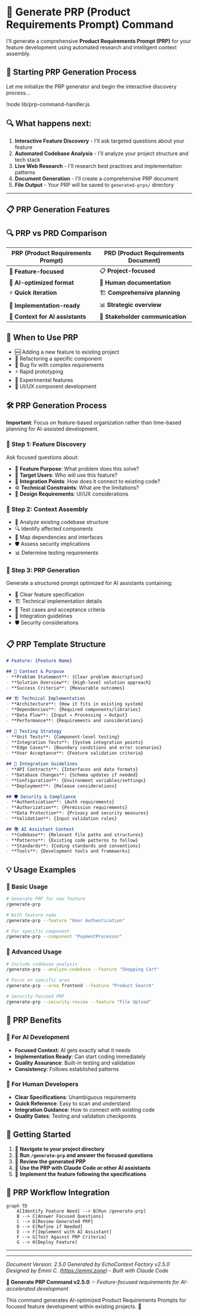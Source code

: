 # 🎯 Generate PRP (Product Requirements Prompt) Command

I'll generate a comprehensive **Product Requirements Prompt (PRP)** for your feature development using automated research and intelligent context assembly.

## 🚀 Starting PRP Generation Process

Let me initialize the PRP generator and begin the interactive discovery process...

!node lib/prp-command-handler.js

## 🔍 What happens next:

1. **Interactive Feature Discovery** - I'll ask targeted questions about your feature
2. **Automated Codebase Analysis** - I'll analyze your project structure and tech stack  
3. **Live Web Research** - I'll research best practices and implementation patterns
4. **Document Generation** - I'll create a comprehensive PRP document
5. **File Output** - Your PRP will be saved to `generated-prps/` directory

---

## 📋 PRP Generation Features

## 🔍 PRP vs PRD Comparison

| **PRP (Product Requirements Prompt)** | **PRD (Product Requirements Document)** |
|-----------------------------------|----------------------------------|
| 🎯 **Feature-focused** | 📋 **Project-focused** |
| 🤖 **AI-optimized format** | 📄 **Human documentation** |
| ⚡ **Quick iteration** | 🏗️ **Comprehensive planning** |
| 🔧 **Implementation-ready** | 📊 **Strategic overview** |
| 🧠 **Context for AI assistants** | 👥 **Stakeholder communication** |

## 🚀 When to Use PRP

- 🆕 Adding a new feature to existing project
- 🔧 Refactoring a specific component
- 🐛 Bug fix with complex requirements
- ⚡ Rapid prototyping
- 🧪 Experimental features
- 🎨 UI/UX component development

## 🛠️ PRP Generation Process

**Important**: Focus on feature-based organization rather than time-based planning for AI-assisted development.

### 🏁 Step 1: Feature Discovery
Ask focused questions about:
- 🎯 **Feature Purpose**: What problem does this solve?
- 👥 **Target Users**: Who will use this feature?
- 🔗 **Integration Points**: How does it connect to existing code?
- ⚙️ **Technical Constraints**: What are the limitations?
- 🎨 **Design Requirements**: UI/UX considerations

### 🧠 Step 2: Context Assembly  
- 📂 Analyze existing codebase structure
- 🔍 Identify affected components
- 🔗 Map dependencies and interfaces
- 🛡️ Assess security implications
- 📊 Determine testing requirements

### 📝 Step 3: PRP Generation
Generate a structured prompt optimized for AI assistants containing:
- 🎯 Clear feature specification
- 🏗️ Technical implementation details
- 🧪 Test cases and acceptance criteria
- 🔗 Integration guidelines
- 🛡️ Security considerations

## 📋 PRP Template Structure

```markdown
# Feature: {Feature Name}

## 🎯 Context & Purpose
- **Problem Statement**: {Clear problem description}
- **Solution Overview**: {High-level solution approach}
- **Success Criteria**: {Measurable outcomes}

## 🏗️ Technical Implementation
- **Architecture**: {How it fits in existing system}
- **Dependencies**: {Required components/libraries}
- **Data Flow**: {Input → Processing → Output}
- **Performance**: {Requirements and considerations}

## 🧪 Testing Strategy
- **Unit Tests**: {Component-level testing}
- **Integration Tests**: {System integration points}
- **Edge Cases**: {Boundary conditions and error scenarios}
- **User Acceptance**: {Feature validation criteria}

## 🔗 Integration Guidelines
- **API Contracts**: {Interfaces and data formats}
- **Database Changes**: {Schema updates if needed}
- **Configuration**: {Environment variables/settings}
- **Deployment**: {Release considerations}

## 🛡️ Security & Compliance
- **Authentication**: {Auth requirements}
- **Authorization**: {Permission requirements}
- **Data Protection**: {Privacy and security measures}
- **Validation**: {Input validation rules}

## 📚 AI Assistant Context
- **Codebase**: {Relevant file paths and structures}
- **Patterns**: {Existing code patterns to follow}
- **Standards**: {Coding standards and conventions}
- **Tools**: {Development tools and frameworks}
```

## 💡 Usage Examples

### 🚀 Basic Usage
```bash
# Generate PRP for new feature
/generate-prp

# With feature name
/generate-prp --feature "User Authentication"

# For specific component
/generate-prp --component "PaymentProcessor"
```

### 🔧 Advanced Usage
```bash
# Include codebase analysis
/generate-prp --analyze-codebase --feature "Shopping Cart"

# Focus on specific area
/generate-prp --area frontend --feature "Product Search"

# Security-focused PRP
/generate-prp --security-review --feature "File Upload"
```

## 🎯 PRP Benefits

### 🤖 For AI Development
- **Focused Context**: AI gets exactly what it needs
- **Implementation Ready**: Can start coding immediately
- **Quality Assurance**: Built-in testing and validation
- **Consistency**: Follows established patterns

### 👥 For Human Developers
- **Clear Specifications**: Unambiguous requirements
- **Quick Reference**: Easy to scan and understand
- **Integration Guidance**: How to connect with existing code
- **Quality Gates**: Testing and validation checkpoints

## 🚀 Getting Started

1. 📁 **Navigate to your project directory**
2. 🎯 **Run `/generate-prp` and answer the focused questions**
3. 📝 **Review the generated PRP**
4. 🤖 **Use the PRP with Claude Code or other AI assistants**
5. 🔧 **Implement the feature following the specifications**

## 🔄 PRP Workflow Integration

```mermaid
graph TD
    A[Identify Feature Need] --> B[Run /generate-prp]
    B --> C[Answer Focused Questions]
    C --> D[Review Generated PRP]
    D --> E[Refine if Needed]
    E --> F[Implement with AI Assistant]
    F --> G[Test Against PRP Criteria]
    G --> H[Deploy Feature]
```

---

---

*Document Version: 2.5.0*
*Generated by EchoContext Factory v2.5.0*
*Designed by Emmi C. (https://emmi.zone) - Built with Claude Code*

**🎯 Generate PRP Command v2.5.0**
*✨ Feature-focused requirements for AI-accelerated development*

This command generates AI-optimized Product Requirements Prompts for focused feature development within existing projects. 🚀
